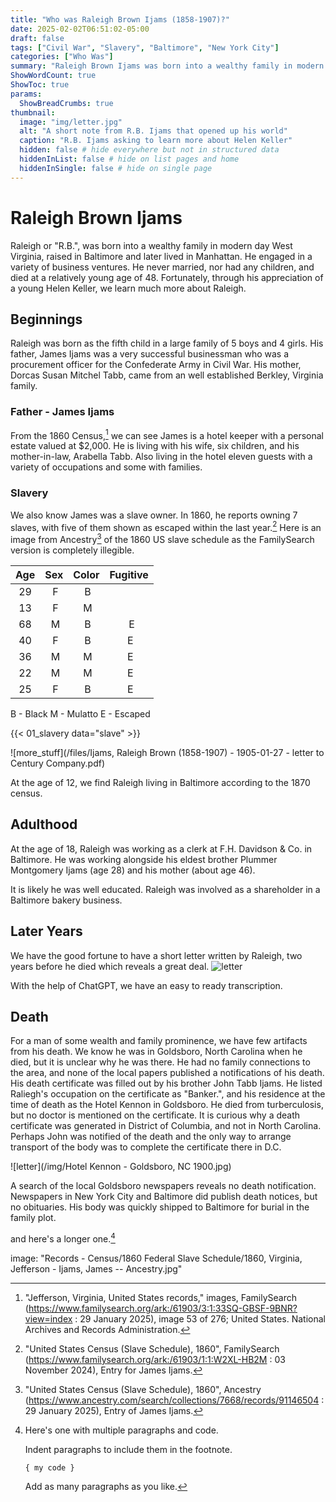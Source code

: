 ```yaml
---
title: "Who was Raleigh Brown Ijams (1858-1907)?"
date: 2025-02-02T06:51:02-05:00
draft: false
tags: ["Civil War", "Slavery", "Baltimore", "New York City"]
categories: ["Who Was"]
summary: "Raleigh Brown Ijams was born into a wealthy family in modern day West Virginia, raised in Baltimore and later lived in Manhattan. He engaged in a variety of business ventures. He never married, nor had any children, and died at a relatively young age of 48. Fortunately, through his appreciation of a young Helen Keller, we learn much more about Raleigh."
ShowWordCount: true
ShowToc: true
params:
  ShowBreadCrumbs: true
thumbnail:
  image: "img/letter.jpg"
  alt: "A short note from R.B. Ijams that opened up his world"
  caption: "R.B. Ijams asking to learn more about Helen Keller"
  hidden: false # hide everywhere but not in structured data
  hiddenInList: false # hide on list pages and home
  hiddenInSingle: false # hide on single page
---
```


# Raleigh Brown Ijams

Raleigh or "R.B.", was born into a wealthy family in modern day West Virginia, raised in Baltimore and later lived in Manhattan. He engaged in a variety of business ventures. He never married, nor had any children, and died at a relatively young age of 48. Fortunately, through his appreciation of a young Helen Keller, we learn much more about Raleigh.

## Beginnings

Raleigh was born as the fifth child in a large family of 5 boys and 4 girls. His father, James Ijams was a very successful businessman who was a procurement officer for the Confederate Army in Civil War. His mother, Dorcas Susan Mitchel Tabb, came from an well established Berkley, Virginia family.

### Father - James Ijams

From the 1860 Census,[^1] we can see James is a hotel keeper with a personal estate valued at $2,000. He is living with his wife, six children, and his mother-in-law, Arabella Tabb. Also living in the hotel eleven guests with a variety of occupations and some with families.

### Slavery

We also know James was a slave owner. In 1860, he reports owning 7 slaves, with five of them shown as escaped within the last year.[^2] Here is an image from Ancestry[^3] of the 1860 US slave schedule as the FamilySearch version is completely illegible.

| Age | Sex | Color | Fugitive |
| :-: | :-: | :---: | :------: |
| 29  |  F  |   B   |          |
| 13  |  F  |   M   |          |
| 68  |  M  |   B   |     E    |
| 40  |  F  |   B   |     E    |
| 36  |  M  |   M   |     E    |
| 22  |  M  |   M   |     E    |
| 25  |  F  |   B   |     E    |

B - Black
M - Mulatto
E - Escaped

{{< 01_slavery data="slave" >}}

![more_stuff](/files/Ijams, Raleigh Brown (1858-1907) - 1905-01-27 - letter to Century Company.pdf)

At the age of 12, we find Raleigh living in Baltimore according to the 1870 census.

## Adulthood

At the age of 18, Raleigh was working as a clerk at F.H. Davidson & Co. in Baltimore. He was working alongside his eldest brother Plummer Montgomery Ijams (age 28) and his mother (about age 46).

It is likely he was well educated. Raleigh was involved as a shareholder in a Baltimore bakery business.

## Later Years

We have the good fortune to have a short letter written by Raleigh, two years before he died which reveals a great deal.
![letter](/img/letter.jpg)

With the help of ChatGPT, we have an easy to ready transcription.

## Death

For a man of some wealth and family prominence, we have few artifacts from his death. We know he was in Goldsboro, North Carolina when he died, but it is unclear why he was there. He had no family connections to the area, and none of the local papers published a notifications of his death. His death certificate was filled out by his brother John Tabb Ijams. He listed Raliegh's occupation on the certificate as "Banker.", and his residence at the time of death as the Hotel Kennon in Goldsboro. He died from turberculosis, but no doctor is mentioned on the certificate. It is curious why a death certificate was generated in District of Columbia, and not in North Carolina. Perhaps John was notified of the death and the only way to arrange transport of the body was to complete the certificate there in D.C.

![letter](/img/Hotel Kennon - Goldsboro, NC 1900.jpg)

A search of the local Goldsboro newspapers reveals no death notification. Newspapers in New York City and Baltimore did publish death notices, but no obituaries. His body was quickly shipped to Baltimore for burial in the family plot.

and here's a longer one.[^bignote]

[^1]: "Jefferson, Virginia, United States records," images, FamilySearch (https://www.familysearch.org/ark:/61903/3:1:33SQ-GBSF-9BNR?view=index : 29 January 2025), image 53 of 276; United States. National Archives and Records Administration.

[^2]: "United States Census (Slave Schedule), 1860", FamilySearch (https://www.familysearch.org/ark:/61903/1:1:W2XL-HB2M : 03 November 2024), Entry for James Ijams.

[^3]: "United States Census (Slave Schedule), 1860", Ancestry (https://www.ancestry.com/search/collections/7668/records/91146504 : 29 January 2025), Entry of James Ijams.

[^bignote]: Here's one with multiple paragraphs and code.

    Indent paragraphs to include them in the footnote.

    `{ my code }`

    Add as many paragraphs as you like.

image: "Records - Census/1860 Federal Slave Schedule/1860, Virginia, Jefferson - Ijams, James -- Ancestry.jpg"
